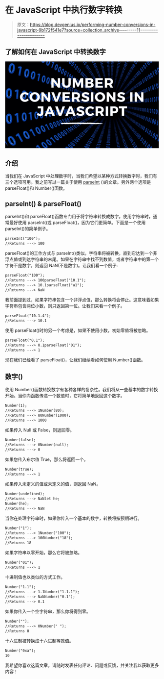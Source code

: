 # 在 JavaScript 中执行数字转换

> 原文：<https://blog.devgenius.io/performing-number-conversions-in-javascript-9b172f541e7?source=collection_archive---------11----------------------->

## 了解如何在 JavaScript 中转换数字

![](img/624a4a7b6077c9bf4237d4adfe8bc284.png)

## 介绍

当我们在 JavaScript 中处理数字时，当我们希望以某种方式转换数字时，我们有三个选项可用。我之前写过一篇关于使用 [parseInt](https://javascript.plainenglish.io/what-is-parseint-in-javascript-5d1aba3fdf9c) ()的文章。另外两个选项是 parseFloat()和 Number()函数。

## parseInt() & parseFloat()

parseInt()和 parseFloat()函数专门用于将字符串转换成数字。使用字符串时，通常最好使用 parseInt()或 parseFloat()，因为它们更简单。下面是一个使用 parseInt()的简单例子。

```
parseInt("100");
//Returns ---> 100
```

parseFloat()的工作方式与 parseInt()类似。字符串将被转换，直到它达到一个非浮点值或到达字符串的末尾。如果在字符串中找不到数值，或者字符串中的第一个字符不是数字，则返回 NaN(不是数字)。让我们看一个例子:

```
parseFloat("100");
//Returns ---> 100parseFloat("10.1");
//Returns ---> 10.1parseFloat("a1");
//Returns ---> NaN
```

我前面提到过，如果字符串包含一个非浮点值，那么转换将会停止。这意味着如果字符串包含两位小数，则只返回第一位。让我们来看一个例子。

```
parseFloat("10.1.4");
//Returns ---> 10.1
```

使用 parseFloat()时的另一个考虑是，如果不使用小数，初始零值将被忽略。

```
parseFloat("0.1");
//Returns ---> 0.1parseFloat("01");
//Returns ---> 1
```

现在我们已经看了 parseFloat()，让我们继续看如何使用 Number()函数。

## 数字()

使用 Number()函数转换数字有各种各样的复杂性。我们将从一些基本的数字转换开始。当你向函数传递一个数值时，它将简单地返回这个数字。

```
Number(1);
//Returns ---> 1Number(80);
//Returns ---> 80Number(1000);
//Returns ---> 1000
```

如果传入 Null 或 False，则返回零。

```
Number(false);
//Returns ---> 0Number(null);
//Returns ---> 0 
```

如果您传入布尔值 True，那么将返回一个。

```
Number(true);
//Returns ---> 1
```

如果传入未定义的值或未定义的值，则返回 NaN。

```
Number(undefined);
//Returns ---> NaNlet he;
Number(he);
//Returns ---> NaN
```

当你在处理字符串时，如果你传入一个基本的数字，转换将按预期进行。

```
Number("1");
//Returns ---> 1Number("100");
//Returns ---> 100Number("18");
//Returns 18
```

如果字符串以零开始，那么它将被忽略。

```
Number("01");
//Returns ---> 1
```

十进制值也以类似的方式工作。

```
Number("1.1");
//Returns ---> 1.1Number("1.1.1");
//Returns ---> NaNNumber("0.1");
//Returns ---> 0.1
```

如果你传入一个空字符串，那么你将得到零。

```
Number("");
//Returns ---> 0Number(" ");
//Returns 0
```

十六进制被转换成十六进制等效值。

```
Number("0xa");
10
```

我希望你喜欢这篇文章。请随时发表任何评论、问题或反馈，并关注我以获取更多内容！